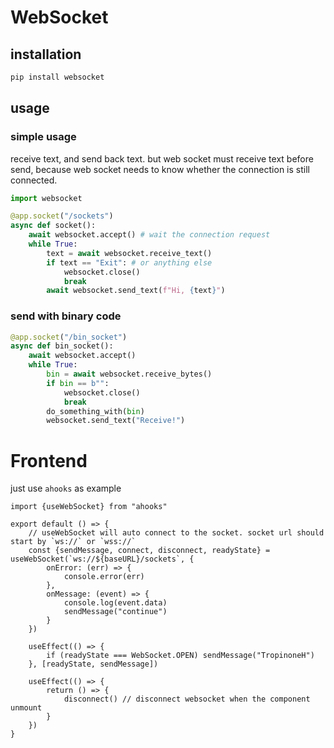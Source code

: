 # WebSocket

## installation

```bash
pip install websocket
```

## usage

### simple usage

receive text, and send back text. but web socket must receive text before send, because web socket needs to know whether the connection is still connected.

```python
import websocket

@app.socket("/sockets")
async def socket():
    await websocket.accept() # wait the connection request
    while True:
        text = await websocket.receive_text()
        if text == "Exit": # or anything else
            websocket.close()
            break
        await websocket.send_text(f"Hi, {text}")
```

### send with binary code

```python
@app.socket("/bin_socket")
async def bin_socket():
    await websocket.accept()
    while True:
        bin = await websocket.receive_bytes()
        if bin == b"":
            websocket.close()
            break
        do_something_with(bin)
        websocket.send_text("Receive!")
```

# Frontend

just use `ahooks` as example

```tsx
import {useWebSocket} from "ahooks"

export default () => {
    // useWebSocket will auto connect to the socket. socket url should start by `ws://` or `wss://`
    const {sendMessage, connect, disconnect, readyState} = useWebSocket(`ws://${baseURL}/sockets`, {
        onError: (err) => {
            console.error(err)
        },
        onMessage: (event) => {
            console.log(event.data)
            sendMessage("continue")
        }
    })

    useEffect(() => {
        if (readyState === WebSocket.OPEN) sendMessage("TropinoneH")
    }, [readyState, sendMessage])

    useEffect(() => {
        return () => {
            disconnect() // disconnect websocket when the component unmount
        }
    })
}
```
